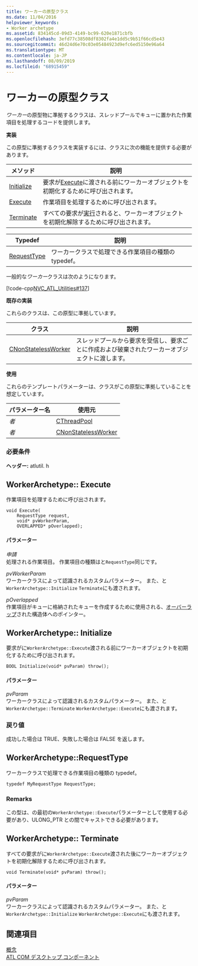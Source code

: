 ```yaml
---
title: ワーカーの原型クラス
ms.date: 11/04/2016
helpviewer_keywords:
- Worker archetype
ms.assetid: 834145cd-09d3-4149-bc99-620e1871cbfb
ms.openlocfilehash: 3efd77c38508df8302fa4e1dd5c9b51f66cd5e43
ms.sourcegitcommit: 46d24d6e70c03e05484923d9efc6ed5150e96a64
ms.translationtype: MT
ms.contentlocale: ja-JP
ms.lasthandoff: 08/09/2019
ms.locfileid: "68915459"
---
```

# <a name="worker-archetype"></a>ワーカーの原型クラス

*ワーカー*の原型物に準拠するクラスは、スレッドプールでキューに置かれた作業項目を処理するコードを提供します。

**実装**

この原型に準拠するクラスを実装するには、クラスに次の機能を提供する必要があります。

|メソッド|説明|
|------------|-----------------|
|[Initialize](#initialize)|要求が[Execute](#execute)に渡される前にワーカーオブジェクトを初期化するために呼び出されます。|
|[Execute](#execute)|作業項目を処理するために呼び出されます。|
|[Terminate](#terminate)|すべての要求が[実行](#execute)されると、ワーカーオブジェクトを初期化解除するために呼び出されます。|

|Typedef|説明|
|-------------|-----------------|
|[RequestType](#requesttype)|ワーカークラスで処理できる作業項目の種類の typedef。|

一般的な*ワーカー*クラスは次のようになります。

[!code-cpp[NVC_ATL_Utilities#137](../../atl/codesnippet/cpp/worker-archetype_1.cpp)]

**既存の実装**

これらのクラスは、この原型に準拠しています。

|クラス|説明|
|-----------|-----------------|
|[CNonStatelessWorker](../../atl/reference/cnonstatelessworker-class.md)|スレッドプールから要求を受信し、要求ごとに作成および破棄されたワーカーオブジェクトに渡します。|

**使用**

これらのテンプレートパラメーターは、クラスがこの原型に準拠していることを想定しています。

|パラメーター名|使用元|
|--------------------|-------------|
|*者*|[CThreadPool](../../atl/reference/cthreadpool-class.md)|
|*者*|[CNonStatelessWorker](../../atl/reference/cnonstatelessworker-class.md)|

### <a name="requirements"></a>必要条件

**ヘッダー:** atlutil. h

## <a name="execute"></a>WorkerArchetype:: Execute

作業項目を処理するために呼び出されます。

```
void Execute(
    RequestType request,
    void* pvWorkerParam,
    OVERLAPPED* pOverlapped);
```

#### <a name="parameters"></a>パラメーター

*申請*<br/>
処理される作業項目。 作業項目の種類はと`RequestType`同じです。

*pvWorkerParam*<br/>
ワーカークラスによって認識されるカスタムパラメーター。 また、と`WorkerArchetype::Initialize` `Terminate`にも渡されます。

*pOverlapped*<br/>
作業項目がキューに格納されたキューを作成するために使用される、[オーバーラップ](/windows/desktop/api/minwinbase/ns-minwinbase-overlapped)された構造体へのポインター。

## <a name="initialize"></a>WorkerArchetype:: Initialize

要求がに`WorkerArchetype::Execute`渡される前にワーカーオブジェクトを初期化するために呼び出されます。
```
BOOL Initialize(void* pvParam) throw();
```

#### <a name="parameters"></a>パラメーター

*pvParam*<br/>
ワーカークラスによって認識されるカスタムパラメーター。 また、と`WorkerArchetype::Terminate` `WorkerArchetype::Execute`にも渡されます。

### <a name="return-value"></a>戻り値

成功した場合は TRUE、失敗した場合は FALSE を返します。

## <a name="requesttype"></a> WorkerArchetype::RequestType

ワーカークラスで処理できる作業項目の種類の typedef。

```
typedef MyRequestType RequestType;
```

### <a name="remarks"></a>Remarks

この型は、の最初の`WorkerArchetype::Execute`パラメーターとして使用する必要があり、ULONG_PTR との間でキャストできる必要があります。

## <a name="terminate"></a>WorkerArchetype:: Terminate

すべての要求がに`WorkerArchetype::Execute`渡された後にワーカーオブジェクトを初期化解除するために呼び出されます。

```
void Terminate(void* pvParam) throw();
```

#### <a name="parameters"></a>パラメーター

*pvParam*<br/>
ワーカークラスによって認識されるカスタムパラメーター。 また、と`WorkerArchetype::Initialize` `WorkerArchetype::Execute`にも渡されます。

## <a name="see-also"></a>関連項目

[概念](../../atl/active-template-library-atl-concepts.md)<br/>
[ATL COM デスクトップ コンポーネント](../../atl/atl-com-desktop-components.md)
